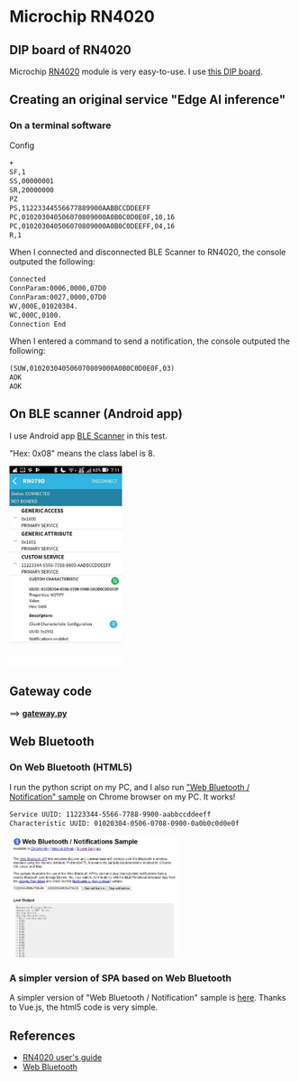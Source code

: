 # Microchip RN4020

## DIP board of RN4020

Microchip [RN4020](https://www.microchip.com/wwwproducts/en/RN4020) module is very easy-to-use. I use [this DIP board](http://akizukidenshi.com/catalog/g/gK-11102/).

## Creating an original service "Edge AI inference"

### On a terminal software

Config
```
+
SF,1
SS,00000001
SR,20000000
PZ
PS,11223344556677889900AABBCCDDEEFF
PC,010203040506070809000A0B0C0D0E0F,10,16
PC,010203040506070809000A0B0C0DEEFF,04,16
R,1
```

When I connected and disconnected BLE Scanner to RN4020, the console outputed the following:
```
Connected
ConnParam:0006,0000,07D0
ConnParam:0027,0000,07D0
WV,000E,01020304.
WC,000C,0100.
Connection End
```

When I entered a command to send a notification, the console outputed the following:
```
(SUW,010203040506070809000A0B0C0D0E0F,03)
AOK
AOK
```

## On BLE scanner (Android app)

I use Android app [BLE Scanner](https://play.google.com/store/apps/details?id=com.macdom.ble.blescanner&hl=en) in this test.

"Hex: 0x08" means the class label is 8.

<img src="./doc/screenshot_notification.jpg" width=200>


## Gateway code

==> **[gateway.py](./BLE/python/gateway.py)**

## Web Bluetooth

### On Web Bluetooth (HTML5)

I run the python script on my PC, and I also run ["Web Bluetooth / Notification" sample](https://googlechrome.github.io/samples/web-bluetooth/notifications.html) on Chrome browser on my PC. It works!

```
Service UUID: 11223344-5566-7788-9900-aabbccddeeff
Characteristic UUID: 01020304-0506-0708-0900-0a0b0c0d0e0f
```

<img src="./doc/screenshot_web_bluetooth.jpg" width=300>

### A simpler version of SPA based on Web Bluetooth

A simpler version of "Web Bluetooth / Notification" sample is [here](./html5/notifications.html). Thanks to Vue.js, the html5 code is very simple.

## References

- [RN4020 user's guide](http://ww1.microchip.com/downloads/en/devicedoc/70005191b.pdf)
- [Web Bluetooth](https://developers.google.com/web/updates/2015/07/interact-with-ble-devices-on-the-web)

